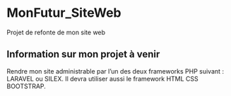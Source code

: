 # MonFutur_SiteWeb
Projet de refonte de mon site web

Information sur mon projet à venir
----------------------------------

Rendre mon site administrable par l’un des deux frameworks PHP suivant :
LARAVEL ou SILEX. Il devra utiliser aussi le framework HTML CSS BOOTSTRAP.
